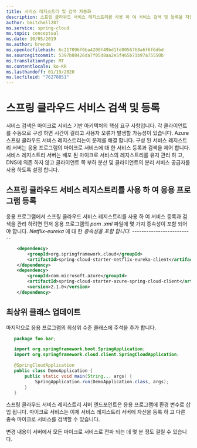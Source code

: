 ```yaml
---
title: 서비스 레지스트리 및 검색 자동화
description: 스프링 클라우드 서비스 레지스트리를 사용 하 여 서비스 검색 및 등록을 자동화 하는 방법을 알아봅니다.
author: bmitchell287
ms.service: spring-cloud
ms.topic: conceptual
ms.date: 10/05/2019
ms.author: brendm
ms.openlocfilehash: 6c217096f0ba4200f49bd1fd8056768a6f6f6dbd
ms.sourcegitcommit: 5397b08426da7f05d8aa2e5f465b71b97a75550b
ms.translationtype: MT
ms.contentlocale: ko-KR
ms.lasthandoff: 01/19/2020
ms.locfileid: "76278851"
---
```

# <a name="discover-and-register-your-spring-cloud-services"></a>스프링 클라우드 서비스 검색 및 등록

서비스 검색은 마이크로 서비스 기반 아키텍처의 핵심 요구 사항입니다.  각 클라이언트를 수동으로 구성 하면 시간이 걸리고 사용자 오류가 발생할 가능성이 있습니다.  Azure 스프링 클라우드 서비스 레지스트리는이 문제를 해결 합니다.  구성 된 서비스 레지스트리 서버는 응용 프로그램의 마이크로 서비스에 대 한 서비스 등록과 검색을 제어 합니다. 서비스 레지스트리 서버는 배포 된 마이크로 서비스의 레지스트리를 유지 관리 하 고, DNS에 의존 하지 않고 클라이언트 쪽 부하 분산 및 클라이언트의 분리 서비스 공급자를 사용 하도록 설정 합니다.

## <a name="register-your-application-using-spring-cloud-service-registry"></a>스프링 클라우드 서비스 레지스트리를 사용 하 여 응용 프로그램 등록

응용 프로그램에서 스프링 클라우드 서비스 레지스트리를 사용 하 여 서비스 등록과 검색을 관리 하려면 먼저 응용 프로그램의 *pom .xml* 파일에 몇 가지 종속성이 포함 되어야 합니다.
*Netflix-eureka* 에 대 한 *종속성을 포함* *합니다.* --------------------------

```xml
    <dependency>
        <groupId>org.springframework.cloud</groupId>
        <artifactId>spring-cloud-starter-netflix-eureka-client</artifactId>
    </dependency>
    <dependency>
        <groupId>com.microsoft.azure</groupId>
        <artifactId>spring-cloud-starter-azure-spring-cloud-client</artifactId>
        <version>2.1.0</version>
    </dependency>
```

## <a name="update-the-top-level-class"></a>최상위 클래스 업데이트

마지막으로 응용 프로그램의 최상위 수준 클래스에 주석을 추가 합니다.

 ```java
    package foo.bar;

    import org.springframework.boot.SpringApplication;
    import org.springframework.cloud.client.SpringCloudApplication;

    @SpringCloudApplication
    public class DemoApplication {
        public static void main(String... args) {
            SpringApplication.run(DemoApplication.class, args);
        }
    }
 ```

스프링 클라우드 서비스 레지스트리 서버 엔드포인트은 응용 프로그램에 환경 변수로 삽입 됩니다.  마이크로 서비스는 이제 서비스 레지스트리 서버에 자신을 등록 하 고 다른 종속 마이크로 서비스를 검색할 수 있습니다.

변경 내용이 서버에서 모든 마이크로 서비스로 전파 되는 데 몇 분 정도 걸릴 수 있습니다.
